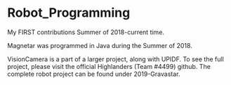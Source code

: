 # Robot_Programming
My FIRST contributions Summer of 2018-current time.

Magnetar was programmed in Java during the Summer of 2018.

VisionCamera is a part of a larger project, along with UPIDF. To see the full project, please visit the official Highlanders (Team #4499) github.
The complete robot project can be found under 2019-Gravastar.
